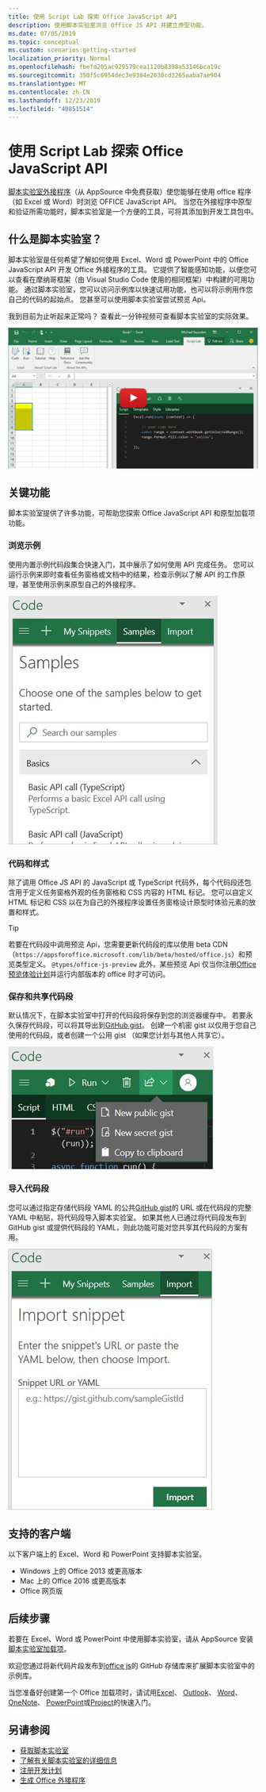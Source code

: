 ```yaml
---
title: 使用 Script Lab 探索 Office JavaScript API
description: 使用脚本实验室浏览 Office JS API 并建立原型功能。
ms.date: 07/05/2019
ms.topic: conceptual
ms.custom: scenarios:getting-started
localization_priority: Normal
ms.openlocfilehash: fbefd205ac929579cea1120b8398a53146bca19c
ms.sourcegitcommit: 350f5c6954dec3e9384e2030cd3265aaba7ae904
ms.translationtype: MT
ms.contentlocale: zh-CN
ms.lasthandoff: 12/23/2019
ms.locfileid: "40851514"
---
```

# <a name="explore-office-javascript-api-using-script-lab"></a>使用 Script Lab 探索 Office JavaScript API

[脚本实验室外接程序](https://appsource.microsoft.com/product/office/WA104380862)（从 AppSource 中免费获取）使您能够在使用 office 程序（如 Excel 或 Word）时浏览 OFFICE JavaScript API。 当您在外接程序中原型和验证所需功能时，脚本实验室是一个方便的工具，可将其添加到开发工具包中。

## <a name="what-is-script-lab"></a>什么是脚本实验室？

脚本实验室是任何希望了解如何使用 Excel、Word 或 PowerPoint 中的 Office JavaScript API 开发 Office 外接程序的工具。 它提供了智能感知功能，以便您可以查看在摩纳哥框架（由 Visual Studio Code 使用的相同框架）中构建的可用功能。 通过脚本实验室，您可以访问示例库以快速试用功能，也可以将示例用作您自己的代码的起始点。 您甚至可以使用脚本实验室尝试预览 Api。

我到目前为止听起来正常吗？ 查看此一分钟视频可查看脚本实验室的实际效果。

[![显示在 Excel、Word 和 PowerPoint 中运行的脚本实验室的预览视频。](../images/screenshot-wide-youtube.png '脚本实验室预览视频')](https://aka.ms/scriptlabvideo)

## <a name="key-features"></a>关键功能

脚本实验室提供了许多功能，可帮助您探索 Office JavaScript API 和原型加载项功能。

### <a name="explore-samples"></a>浏览示例

使用内置示例代码段集合快速入门，其中展示了如何使用 API 完成任务。 您可以运行示例来即时查看任务窗格或文档中的结果，检查示例以了解 API 的工作原理，甚至使用示例来原型自己的外接程序。

![示例](../images/script-lab-samples.jpg)

### <a name="code-and-style"></a>代码和样式

除了调用 Office JS API 的 JavaScript 或 TypeScript 代码外，每个代码段还包含用于定义任务窗格外观的任务窗格和 CSS 内容的 HTML 标记。 您可以自定义 HTML 标记和 CSS 以在为自己的外接程序设置任务窗格设计原型时体验元素的放置和样式。

> [!TIP]
> 若要在代码段中调用预览 Api，您需要更新代码段的库以使用 beta CDN （`https://appsforoffice.microsoft.com/lib/beta/hosted/office.js`）和预览类型定义。 `@types/office-js-preview` 此外，某些预览 Api 仅当你注册[Office 预览体验计划](https://products.office.com/office-insider)并运行内部版本的 office 时才可访问。

### <a name="save-and-share-snippets"></a>保存和共享代码段

默认情况下，在脚本实验室中打开的代码段将保存到您的浏览器缓存中。 若要永久保存代码段，可以将其导出到[GitHub gist](https://gist.github.com)。 创建一个机密 gist 以仅用于您自己使用的代码段，或者创建一个公用 gist （如果您计划与其他人共享它）。

![共享选项](../images/script-lab-share.jpg)

### <a name="import-snippets"></a>导入代码段

您可以通过指定存储代码段 YAML 的公共[GitHub gist](https://gist.github.com)的 URL 或在代码段的完整 YAML 中粘贴，将代码段导入脚本实验室。 如果其他人已通过将代码段发布到 GitHub gist 或提供代码段的 YAML，则此功能可能对您共享其代码段的方案有用。

![导入代码段选项](../images/script-lab-import-snippet.jpg)

## <a name="supported-clients"></a>支持的客户端

以下客户端上的 Excel、Word 和 PowerPoint 支持脚本实验室。

- Windows 上的 Office 2013 或更高版本
- Mac 上的 Office 2016 或更高版本
- Office 网页版

## <a name="next-steps"></a>后续步骤

若要在 Excel、Word 或 PowerPoint 中使用脚本实验室，请从 AppSource 安装[脚本实验室加载项](https://appsource.microsoft.com/product/office/WA104380862)。 

欢迎您通过将新代码片段发布到[office js](https://github.com/OfficeDev/office-js-snippets#office-js-snippets)的 GitHub 存储库来扩展脚本实验室中的示例库。

当您准备好创建第一个 Office 加载项时，请试用[Excel](../quickstarts/excel-quickstart-jquery.md)、 [Outlook](/outlook/add-ins/quick-start?context=office/dev/add-ins/context)、 [Word](../quickstarts/word-quickstart.md)、 [OneNote](../quickstarts/onenote-quickstart.md)、 [PowerPoint](../quickstarts/powerpoint-quickstart.md)或[Project](../quickstarts/project-quickstart.md)的快速入门。

## <a name="see-also"></a>另请参阅

- [获取脚本实验室](https://appsource.microsoft.com/product/office/WA104380862)
- [了解有关脚本实验室的详细信息](https://github.com/OfficeDev/script-lab#script-lab-a-microsoft-garage-project)
- [注册开发计划](https://developer.microsoft.com/office/dev-program)
- [生成 Office 外接程序](../overview/office-add-ins-fundamentals.md)
